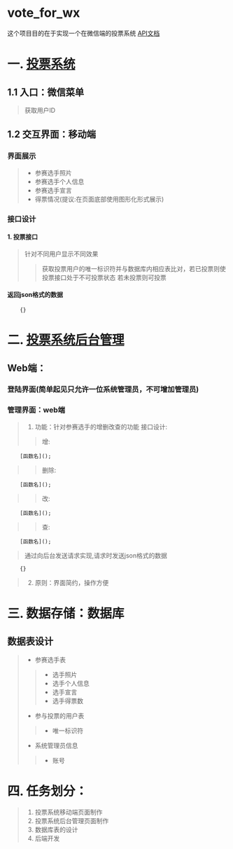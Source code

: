 # vote_for_wx
这个项目目的在于实现一个在微信端的投票系统
[API文档](http://101.132.163.56/showdoc/index.php?s=/1)
# 一. [投票系统](https://zjutqingong.github.io/vote_for_wx/)
## 1.1 入口：微信菜单
> 获取用户ID
## 1.2 交互界面：移动端
### 界面展示
> * 参赛选手照片
> * 参赛选手个人信息
> * 参赛选手宣言
> * 得票情况(提议:在页面底部使用图形化形式展示)
### 接口设计
#### 1. 投票接口
> 针对不同用户显示不同效果
>> 获取投票用户的唯一标识符并与数据库内相应表比对，若已投票则使投票接口处于不可投票状态
>> 若未投票则可投票
#### 返回json格式的数据
```
    {}
```
# 二. [投票系统后台管理](https://zjutqingong.github.io/vote_for_wx/)
## Web端：
### 登陆界面(简单起见只允许一位系统管理员，不可增加管理员)
### 管理界面：web端
> 1. 功能：针对参赛选手的增删改查的功能
> 接口设计:
>> 增:
```
    [函数名]();
```
>> 删除:
```
    [函数名]();
```
>> 改:
```
    [函数名]();
```
>> 查:
```
    [函数名]();
```
> 通过向后台发送请求实现,请求时发送json格式的数据
```
    {}
```
> 2. 原则：界面简约，操作方便
# 三. 数据存储：数据库
## 数据表设计
> * 参赛选手表
>> + 选手照片
>> + 选手个人信息
>> + 选手宣言
>> + 选手得票数
> * 参与投票的用户表
>> + 唯一标识符
> * 系统管理员信息
>> + 账号

# 四. 任务划分：
> 1. 投票系统移动端页面制作
> 2. 投票系统后台管理页面制作
> 3. 数据库表的设计
> 4. 后端开发
